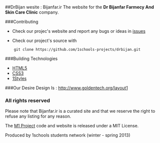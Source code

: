##DrBijan wesite : Bijanfar.ir
The website for the **Dr Bijanfar Farmecy And Skin Care Clinic** company.


###Contributing

* Check our projec's website and report any bugs or ideas in [issues](https://github.com/1schools-projects/drbijan/issues)

* Check our project's source with
```
    git clone https://github.com/1schools-projects/drbijan.git
```


###Building Technologies
* [HTML5](http://ali.md/wiki/html5)
* [CSS3](http://ali.md/css3ref)
* [1Styles](http://ali.md/1styles)


###Our Desire Design Is : http://www.goldentech.org/layout1

### All rights reserved ###
Please note that Bijanfar.ir is a curated site and that we reserve the right to refuse any listing for any reason.

The [M1 Project](http://mkdesign.ir) code and website is released under a MIT License.

Produced by 1schools students network (winter - spring 2013)
